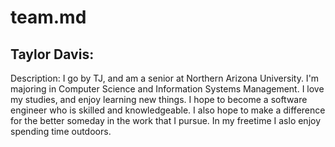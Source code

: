 # team.md

## Taylor Davis:
Description: I go by TJ, and am a senior at Northern Arizona University. I'm majoring in Computer Science and Information Systems Management. I love my studies, and enjoy learning new things. I hope to become a software engineer who is skilled and knowledgeable. I also hope to make a difference for the better someday in the work that I pursue. In my freetime I aslo enjoy spending time outdoors.

